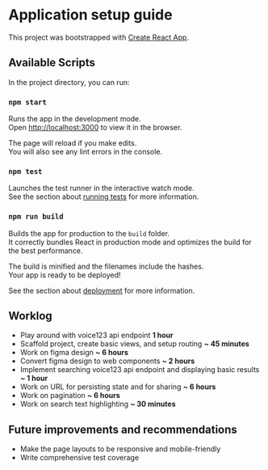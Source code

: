 # Application setup guide

This project was bootstrapped with [Create React App](https://github.com/facebook/create-react-app).

## Available Scripts

In the project directory, you can run:

### `npm start`

Runs the app in the development mode.\
Open [http://localhost:3000](http://localhost:3000) to view it in the browser.

The page will reload if you make edits.\
You will also see any lint errors in the console.

### `npm test`

Launches the test runner in the interactive watch mode.\
See the section about [running tests](https://facebook.github.io/create-react-app/docs/running-tests) for more information.

### `npm run build`

Builds the app for production to the `build` folder.\
It correctly bundles React in production mode and optimizes the build for the best performance.

The build is minified and the filenames include the hashes.\
Your app is ready to be deployed!

See the section about [deployment](https://facebook.github.io/create-react-app/docs/deployment) for more information.

## Worklog

- Play around with voice123 api endpoint **1 hour**
- Scaffold project, create basic views, and setup routing **~ 45 minutes**
- Work on figma design **~ 6 hours**
- Convert figma design to web components **~ 2 hours**
- Implement searching voice123 api endpoint and displaying basic results **~ 1 hour**
- Work on URL for persisting state and for sharing **~ 6 hours**
- Work on pagination **~ 6 hours**
- Work on search text highlighting **~ 30 minutes**

## Future improvements and recommendations

- Make the page layouts to be responsive and mobile-friendly
- Write comprehensive test coverage

